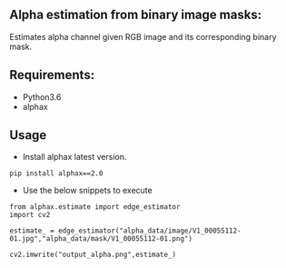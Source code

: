 ## Alpha estimation from binary image masks:
Estimates alpha channel given RGB image and its corresponding binary mask.

## Requirements:
* Python3.6
* alphax

## Usage
* Install alphax latest version.
``` 
pip install alphax==2.0
``` 
* Use the below snippets to execute
``` 
from alphax.estimate import edge_estimator
import cv2

estimate_ = edge_estimator("alpha_data/image/V1_00055112-01.jpg","alpha_data/mask/V1_00055112-01.png")

cv2.imwrite("output_alpha.png",estimate_)
``` 
